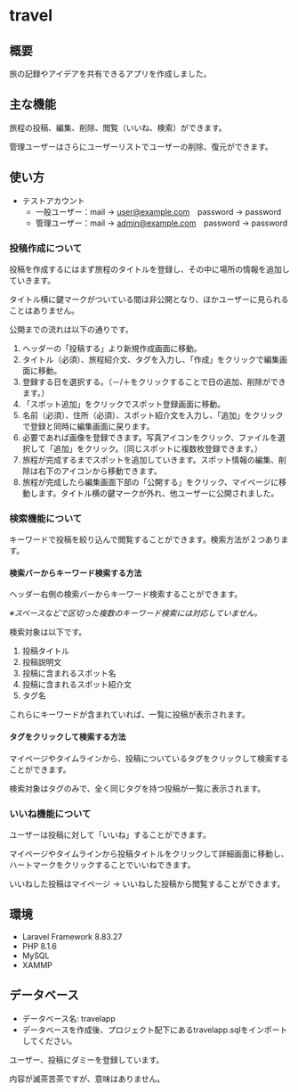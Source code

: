 <!-- <p align="center"><a href="https://laravel.com" target="_blank"><img src="https://raw.githubusercontent.com/laravel/art/master/logo-lockup/5%20SVG/2%20CMYK/1%20Full%20Color/laravel-logolockup-cmyk-red.svg" width="400"></a></p>

<p align="center">
<a href="https://travis-ci.org/laravel/framework"><img src="https://travis-ci.org/laravel/framework.svg" alt="Build Status"></a>
<a href="https://packagist.org/packages/laravel/framework"><img src="https://img.shields.io/packagist/dt/laravel/framework" alt="Total Downloads"></a>
<a href="https://packagist.org/packages/laravel/framework"><img src="https://img.shields.io/packagist/v/laravel/framework" alt="Latest Stable Version"></a>
<a href="https://packagist.org/packages/laravel/framework"><img src="https://img.shields.io/packagist/l/laravel/framework" alt="License"></a>
</p>

## About Laravel

Laravel is a web application framework with expressive, elegant syntax. We believe development must be an enjoyable and creative experience to be truly fulfilling. Laravel takes the pain out of development by easing common tasks used in many web projects, such as:

- [Simple, fast routing engine](https://laravel.com/docs/routing).
- [Powerful dependency injection container](https://laravel.com/docs/container).
- Multiple back-ends for [session](https://laravel.com/docs/session) and [cache](https://laravel.com/docs/cache) storage.
- Expressive, intuitive [database ORM](https://laravel.com/docs/eloquent).
- Database agnostic [schema migrations](https://laravel.com/docs/migrations).
- [Robust background job processing](https://laravel.com/docs/queues).
- [Real-time event broadcasting](https://laravel.com/docs/broadcasting).

Laravel is accessible, powerful, and provides tools required for large, robust applications.

## Learning Laravel

Laravel has the most extensive and thorough [documentation](https://laravel.com/docs) and video tutorial library of all modern web application frameworks, making it a breeze to get started with the framework.

If you don't feel like reading, [Laracasts](https://laracasts.com) can help. Laracasts contains over 1500 video tutorials on a range of topics including Laravel, modern PHP, unit testing, and JavaScript. Boost your skills by digging into our comprehensive video library.

## Laravel Sponsors

We would like to extend our thanks to the following sponsors for funding Laravel development. If you are interested in becoming a sponsor, please visit the Laravel [Patreon page](https://patreon.com/taylorotwell).

### Premium Partners

- **[Vehikl](https://vehikl.com/)**
- **[Tighten Co.](https://tighten.co)**
- **[Kirschbaum Development Group](https://kirschbaumdevelopment.com)**
- **[64 Robots](https://64robots.com)**
- **[Cubet Techno Labs](https://cubettech.com)**
- **[Cyber-Duck](https://cyber-duck.co.uk)**
- **[Many](https://www.many.co.uk)**
- **[Webdock, Fast VPS Hosting](https://www.webdock.io/en)**
- **[DevSquad](https://devsquad.com)**
- **[Curotec](https://www.curotec.com/services/technologies/laravel/)**
- **[OP.GG](https://op.gg)**
- **[WebReinvent](https://webreinvent.com/?utm_source=laravel&utm_medium=github&utm_campaign=patreon-sponsors)**
- **[Lendio](https://lendio.com)**

## Contributing

Thank you for considering contributing to the Laravel framework! The contribution guide can be found in the [Laravel documentation](https://laravel.com/docs/contributions).

## Code of Conduct

In order to ensure that the Laravel community is welcoming to all, please review and abide by the [Code of Conduct](https://laravel.com/docs/contributions#code-of-conduct).

## Security Vulnerabilities

If you discover a security vulnerability within Laravel, please send an e-mail to Taylor Otwell via [taylor@laravel.com](mailto:taylor@laravel.com). All security vulnerabilities will be promptly addressed.

## License

The Laravel framework is open-sourced software licensed under the [MIT license](https://opensource.org/licenses/MIT). -->
# travel

## 概要
旅の記録やアイデアを共有できるアプリを作成しました。

## 主な機能
旅程の投稿、編集、削除、閲覧（いいね、検索）ができます。

管理ユーザーはさらにユーザーリストでユーザーの削除、復元ができます。

## 使い方
- テストアカウント
    - 一般ユーザー：mail → user@example.com　password → password
    - 管理ユーザー：mail → admin@example.com　password → password

### 投稿作成について
投稿を作成するにはまず旅程のタイトルを登録し、その中に場所の情報を追加していきます。

タイトル横に鍵マークがついている間は非公開となり、ほかユーザーに見られることはありません。

公開までの流れは以下の通りです。

1. ヘッダーの「投稿する」より新規作成画面に移動。
2. タイトル（必須）、旅程紹介文、タグを入力し、「作成」をクリックで編集画面に移動。
3. 登録する日を選択する。（－/＋をクリックすることで日の追加、削除ができます。）
4. 「スポット追加」をクリックでスポット登録画面に移動。
5. 名前（必須）、住所（必須）、スポット紹介文を入力し、「追加」をクリックで登録と同時に編集画面に戻ります。
6. 必要であれば画像を登録できます。写真アイコンをクリック、ファイルを選択して「追加」をクリック。（同じスポットに複数枚登録できます。）
7. 旅程が完成するまでスポットを追加していきます。スポット情報の編集、削除は右下のアイコンから移動できます。
8. 旅程が完成したら編集画面下部の「公開する」をクリック、マイページに移動します。タイトル横の鍵マークが外れ、他ユーザーに公開されました。

### 検索機能について
キーワードで投稿を絞り込んで閲覧することができます。検索方法が２つあります。

#### 検索バーからキーワード検索する方法
ヘッダー右側の検索バーからキーワード検索することができます。

*※スペースなどで区切った複数のキーワード検索には対応していません。*

検索対象は以下です。

1. 投稿タイトル
2. 投稿説明文
3. 投稿に含まれるスポット名
4. 投稿に含まれるスポット紹介文
5. タグ名

これらにキーワードが含まれていれば、一覧に投稿が表示されます。

#### タグをクリックして検索する方法
マイページやタイムラインから、投稿についているタグをクリックして検索することができます。

検索対象はタグのみで、全く同じタグを持つ投稿が一覧に表示されます。

### いいね機能について
ユーザーは投稿に対して「いいね」することができます。

マイページやタイムラインから投稿タイトルをクリックして詳細画面に移動し、ハートマークをクリックすることでいいねできます。

いいねした投稿はマイページ → いいねした投稿から閲覧することができます。

## 環境
- Laravel Framework 8.83.27
- PHP 8.1.6
- MySQL
- XAMMP

## データベース
- データベース名: travelapp
- データベースを作成後、プロジェクト配下にあるtravelapp.sqlをインポートしてください。

ユーザー、投稿にダミーを登録しています。

内容が滅茶苦茶ですが、意味はありません。